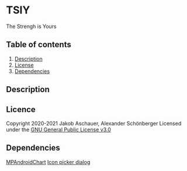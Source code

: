 # TSIY
The Strengh is Yours


## Table of contents
1. [Description](#description)
1. [License](#licence)
1. [Dependencies](#dependencies)


## Description

## Licence
Copyright 2020-2021 Jakob Aschauer, Alexander Schönberger
Licensed under the [GNU General Public License v3.0](https://github.com/aschi2403/TSIY/blob/master/LICENSE)

## Dependencies
[MPAndroidChart](https://github.com/PhilJay/MPAndroidChart)
[Icon picker dialog](https://github.com/maltaisn/icondialoglib)
